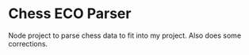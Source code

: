 # Chess ECO Parser

Node project to parse chess data to fit into my project. Also does some corrections.
